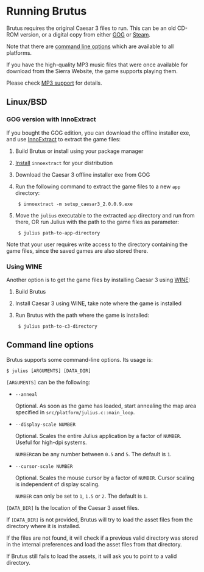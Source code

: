 # Running Brutus

Brutus requires the original Caesar 3 files to run. This can be an old CD-ROM version, or a digital copy
from either [GOG](https://www.gog.com/game/caesar_3) or
[Steam](https://store.steampowered.com/app/517790/Caesar_3/).

Note that there are [command line options](#command-line-options) which are available to all platforms.

If you have the high-quality MP3 music files that were once available for download from the Sierra Website,
the game supports playing them.

Please check [MP3 support](mp3_support.md) for details.

## Linux/BSD

### GOG version with InnoExtract

If you bought the GOG edition, you can download the offline installer exe, and use
[InnoExtract](http://constexpr.org/innoextract/) to extract the game files:

1. Build Brutus or install using your package manager
2. [Install](http://constexpr.org/innoextract/install) `innoextract` for your distribution
3. Download the Caesar 3 offline installer exe from GOG
4. Run the following command to extract the game files to a new `app` directory:

        $ innoextract -m setup_caesar3_2.0.0.9.exe

5. Move the `julius` executable to the extracted `app` directory and run from there, OR run Julius
   with the path to the game files as parameter:

        $ julius path-to-app-directory

Note that your user requires write access to the directory containing the game files, since the
saved games are also stored there.

### Using WINE

Another option is to get the game files by installing Caesar 3 using [WINE](https://www.winehq.org/):

1. Build Brutus
2. Install Caesar 3 using WINE, take note where the game is installed
3. Run Brutus with the path where the game is installed:

        $ julius path-to-c3-directory

## Command line options

Brutus supports some command-line options. Its usage is:

    $ julius [ARGUMENTS] [DATA_DIR]

`[ARGUMENTS]` can be the following:

* `--anneal`

    Optional. As soon as the game has loaded, start annealing the map area specified in `src/platform/julius.c::main_loop`.

* `--display-scale NUMBER`

    Optional. Scales the entire Julius application by a factor of `NUMBER`. Useful for high-dpi systems.

    `NUMBER`can be any number between `0.5` and `5`. The default is `1`.

* `--cursor-scale NUMBER`

    Optional. Scales the mouse cursor by a factor of `NUMBER`. Cursor scaling is independent of display scaling.

    `NUMBER` can only be set to `1`, `1.5` or `2`. The default is `1`.

`[DATA_DIR]` Is the location of the Caesar 3 asset files.

If `[DATA_DIR]` is not provided, Brutus will try to load the asset files from the directory where it is installed.

If the files are not found, it will check if a previous valid directory was stored in the internal preferences
and load the asset files from that directory.

If Brutus still fails to load the assets, it will ask you to point to a valid directory.
